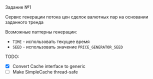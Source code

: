 Задание №1

Сервис генерации потока цен сделок валютных пар на основании заданного тренда

Возможные паттерны генерации:
* `TIME` - использовать текущее время
* `SEED` - использовать значение `PRICE_GENERATOR_SEED`


TODO:
- [x] Convert Cache interface to generic
- [ ] Make SimpleCache thread-safe
